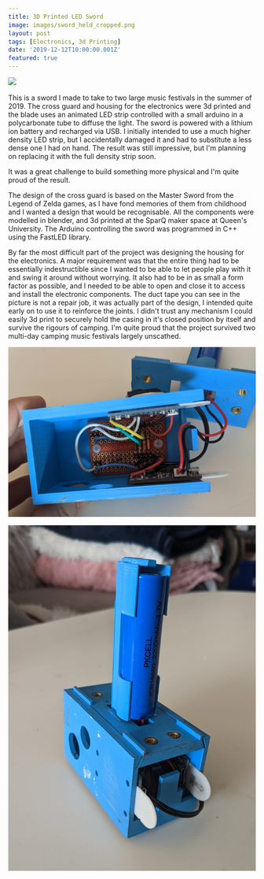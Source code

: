 ```yaml
---
title: 3D Printed LED Sword
image: images/sword_held_cropped.png
layout: post
tags: [Electronics, 3d Printing]
date: '2019-12-12T10:00:00.001Z'
featured: true
---
```


<!-- ![](./images/sword_held_cropped.png) -->

![](./images/sword_held.png)

This is a sword I made to take to two large music festivals in the summer of 2019. The cross guard and housing for the electronics were 3d printed and the blade uses an animated LED strip controlled with a small arduino in a polycarbonate tube to diffuse the light. The sword is powered with a lithium ion battery and recharged via USB. I initially intended to use a much higher density LED strip, but I accidentally damaged it and had to substitute a less dense one I had on hand. The result was still impressive, but I'm planning on replacing it with the full density strip soon. 

It was a great challenge to build something more physical and I'm quite proud of the result.

The design of the cross guard is based on the Master Sword from the Legend of Zelda games, as I have fond memories of them from childhood and I wanted a design that would be recognisable. All the components were modelled in blender, and 3d printed at the SparQ maker space at Queen's University. The Arduino controlling the sword was programmed in C++ using the FastLED library. 

By far the most difficult part of the project was designing the housing for the electronics. A major requirement was that the entire thing had to be essentially indestructible since I wanted to be able to let people play with it and swing it around without worrying. It also had to be in as small a form factor as possible, and I needed to be able to open and close it to access and install the electronic components. The duct tape you can see in the picture is not a repair job, it was actually part of the design, I intended quite early on to use it to reinforce the joints. I didn't trust any mechanism I could easily 3d print to securely hold the casing in it's closed position by itself and survive the rigours of camping. I'm quite proud that the project survived two multi-day camping music festivals largely unscathed. 

![](./images/electronics_open.jpg)

![](./images/housing_closed.jpg)